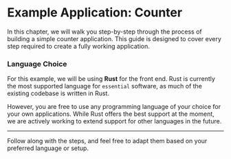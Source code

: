 # Example Application: Counter

In this chapter, we will walk you step-by-step through the process of building a simple counter application. This guide is designed to cover every step required to create a fully working application.

### Language Choice

For this example, we will be using **Rust** for the front end. Rust is currently the most supported language for `essential` software, as much of the existing codebase is written in Rust. 

However, you are free to use any programming language of your choice for your own applications. While Rust offers the best support at the moment, we are actively working to extend support for other languages in the future.

---

Follow along with the steps, and feel free to adapt them based on your preferred language or setup.
